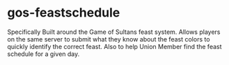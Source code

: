 # gos-feastschedule
Specifically Built around the Game of Sultans feast system. Allows players on the same server to submit what they know about the feast colors to quickly identify the correct feast. Also to help Union Member find the feast schedule for a given day.
